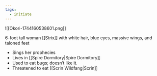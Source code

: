 ```yaml
---
tags:
  - initiate
---
```


![[Okori-1744160538601.png]]

6-foot tall woman [[Strix]] with white hair, blue eyes, massive wings, and taloned feet

* Sings her prophecies
* Lives in [[Spire Dormitory|Spire Dormitory]]
* Used to eat bugs; doesn‘t like it.
* Threatened to eat [[Scrin Wildfang|Scrin]] 
